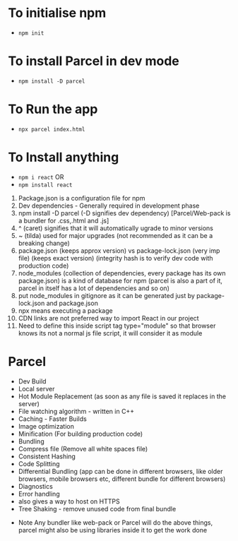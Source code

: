 # To initialise npm

- `npm init`

# To install Parcel in dev mode

- `npm install -D parcel`

# To Run the app

- `npx parcel index.html`

# To Install anything

- `npm i react`
  OR
- `npm install react`

1. Package.json is a configuration file for npm
2. Dev dependencies - Generally required in development phase
3. npm install -D parcel (-D signifies dev dependency) [Parcel/Web-pack is a bundler for .css,.html and .js]
4. ^ (caret) signifies that it will automatically ugrade to minor versions
5. ~ (tilda) used for major upgrades (not recommended as it can be a breaking change)
6. package.json (keeps approx version) vs package-lock.json (very imp file) (keeps exact version) (integrity hash is to verify dev code with production code)
7. node_modules (collection of dependencies, every package has its own package.json) is a kind of database for npm (parcel is also a part of it, parcel in itself has a lot of dependencies and so on)
8. put node_modules in gitignore as it can be generated just by package-lock.json and package.json
9. npx means executing a package
10. CDN links are not preferred way to import React in our project
11. Need to define this inside script tag type="module" so that browser knows its not a normal js file script, it will consider it as module

# Parcel

- Dev Build
- Local server
- Hot Module Replacement (as soon as any file is saved it replaces in the server)
- File watching algorithm - written in C++
- Caching - Faster Builds
- Image optimization
- Minification (For building production code)
- Bundling
- Compress file (Remove all white spaces file)
- Consistent Hashing
- Code Splitting
- Differential Bundling (app can be done in different browsers, like older browsers, mobile browsers etc, different bundle for different browsers)
- Diagnostics
- Error handling
- also gives a way to host on HTTPS
- Tree Shaking - remove unused code from final bundle

* Note Any bundler like web-pack or Parcel will do the above things, parcel might also be using libraries inside it to get the work done
